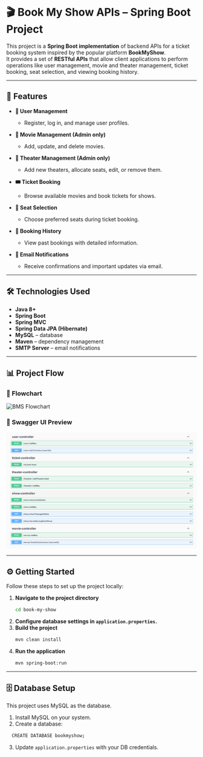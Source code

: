 # 🎬 Book My Show APIs – Spring Boot Project  

This project is a **Spring Boot implementation** of backend APIs for a ticket booking system inspired by the popular platform **BookMyShow**.  
It provides a set of **RESTful APIs** that allow client applications to perform operations like user management, movie and theater management, ticket booking, seat selection, and viewing booking history.  

---

## 🚀 Features  

- **👤 User Management**  
  - Register, log in, and manage user profiles.  

- **🎥 Movie Management (Admin only)**  
  - Add, update, and delete movies.  

- **🏢 Theater Management (Admin only)**  
  - Add new theaters, allocate seats, edit, or remove them.  

- **🎟 Ticket Booking**  
  - Browse available movies and book tickets for shows.  

- **💺 Seat Selection**  
  - Choose preferred seats during ticket booking.  

- **📜 Booking History**  
  - View past bookings with detailed information.  

- **📧 Email Notifications**  
  - Receive confirmations and important updates via email.  

---

## 🛠️ Technologies Used  

- **Java 8+**  
- **Spring Boot**  
- **Spring MVC**  
- **Spring Data JPA (Hibernate)**  
- **MySQL** – database  
- **Maven** – dependency management  
- **SMTP Server** – email notifications  

---

## 📊 Project Flow  

### 🔹 Flowchart  
![BMS Flowchart](https://i.postimg.cc/KYwpVYgP/IMG-20250905-WA0025.jpg) 

### 🔹 Swagger UI Preview  
![Swagger Screenshot](src/main/java/com/driver/bookMyShow/Images/Book-my-show%20API%27s.png)  

---

## ⚙️ Getting Started  

Follow these steps to set up the project locally:  

1. **Navigate to the project directory**  
   ```bash
   cd book-my-show
   ```
2. **Configure database settings in `application.properties`.**  
3. **Build the project**  
   ```bash
   mvn clean install
   ```
4. **Run the application**  
   ```bash
   mvn spring-boot:run
   ```

---

## 🗄️ Database Setup
This project uses MySQL as the database.
1. Install MySQL on your system.
2. Create a database:
 ```bash
   CREATE DATABASE bookmyshow;
   ```
3. Update `application.properties` with your DB credentials.

   



